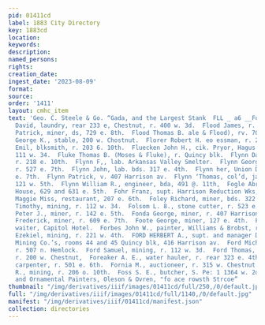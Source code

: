 ```yaml
---
pid: 01411cd
label: 1883 City Directory
key: 1883cd
location: 
keywords: 
description: 
named_persons: 
rights: 
creation_date: 
ingest_date: '2023-08-09'
format: 
source: 
order: '1411'
layout: cmhc_item
text: 'Geo. C. Steele & Go. “Gada, and the Largest Stank  FLL _ a6 __Fos.        Flitner
  David, laundry, rear 233 e, Chestnut, r. 400 w. 3d.  Flood James, r. 427 e. 5th.  Flood
  Patrick, miner, ds, 729 e. 8th.  Flood Thomas B. ale & Flood), rv. 702 e. 5th.  Florer
  George K., stable, 200 w. Chostnut.  Florer Robert H. eo essman, r. 200 w. Chestnut.  Florman
  Emil, blksmith, r. 203 6. 10th.  Fluecken John H., cik. Pryor, Hagus & Cooper, r.
  111 w. 34.  Fluke Thomas B. (Moses & Fluke), r. Quincy blk.  Flynn Daniel J., carpenter,
  r. 218 e. 10th.  Flynn F,, lab. Arkansas Valley Smelter.  Flynn George S., miner,
  r. 527 e. 7th.  Flynn John, lab. bds. 317 e. 4th.  Flynn her, Union Depot, v. 130
  e. 7th.  Flynn Patrick, v. 407 Harrison av.  Flynn ‘Thomas, col’d, janitor, r. rear
  121 w. 5th.  Flynn William R., engineer, bda, 491 @. 11th,  Fogle Abraham, Keystone
  House, 629 and 631 e. 5th.  Fohr Franz, supt. Harrison Reduction Wks, r. at wks.  Foley
  Maggie Miss, restaurant, 207 e. 6th.  Foley Richard, miner, bds. 322 ¢. 6th.  Foley
  Timothy, mining, r. 112 w. 34.  Folsom L. 8., stone cutter, r. 523 e. 6th.  Folsom
  Peter J., miner, r. 142 e. 5th.  Fonda George, miner, r. 407 Harrison av.  Foote
  Frederick, miner, r. 609 e. 7th.  Foote George, miner, 127 e. 4th.  Foran James,
  waiter, Capitol Hotel.  Forbes John W., painter, Williams & Brobst, r. 317 e. 5th.  Ford
  Ezekiel, mining, r. 221 w. 4th.  FORD HERBERT A., supt. and manager Dunkin and Agassiz
  Mining Co.’s, rooms 44 and 45 Quincy blk, 416 Harrison av.  Ford Michael, miner,
  r. 507 n. Hemlock.  Ford Samuel, mining, r. 112 w. 3d.  Ford Thomas, expressman,
  r. 200 w. Chestnut,  Foreaker A. E., water hauler, r. rear 323 e. 4th.  Forman Aaron,
  carpenter, r. 501 e. 6th.  Fornia M., auctioneer, r. 315 w. Chestnut.  Forrest John
  R., mining, r. 206 o. 10th.  Foss S. E., butcher, S. Pe: 1 1364 w. 2d.  House, Sign
  and Ornamental Painters, Oleson & Ovren, "fo ace rowsth Strcoe”                                 '
thumbnail: "/img/derivatives/iiif/images/01411cd/full/250,/0/default.jpg"
full: "/img/derivatives/iiif/images/01411cd/full/1140,/0/default.jpg"
manifest: "/img/derivatives/iiif/01411cd/manifest.json"
collection: directories
---
```

